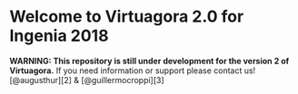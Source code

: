 # Welcome to Virtuagora 2.0 for Ingenia 2018

**WARNING: This repository is still under development for the version 2 of Virtuagora.**
If you need information or support please contact us! 
[@augusthur][2] & [@guillermocroppi][3]